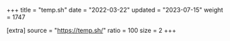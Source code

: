 +++
title = "temp.sh"
date = "2022-03-22"
updated = "2023-07-15"
weight = 1747

[extra]
source = "https://temp.sh/"
ratio = 100
size = 2
+++
